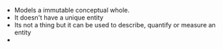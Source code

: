 - Models a immutable conceptual whole.
- It doesn't have a unique entity
- Its not a thing but it can be used to describe, quantify or measure an entity
-